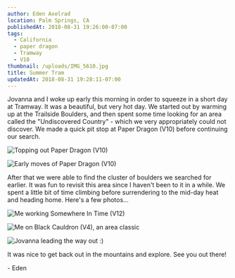 ```yaml
---
author: Eden Axelrad
location: Palm Springs, CA
publishedAt: 2018-08-31 19:26:00-07:00
tags:
  - California
  - paper dragon
  - Tramway
  - V10
thumbnail: /uploads/IMG_5610.jpg
title: Summer Tram
updatedAt: 2018-08-31 19:28:11-07:00
---
```


Jovanna and I woke up early this morning in order to squeeze in a short day at Tramway. It was a beautiful, but very hot day. We started out by warming up at the Trailside Boulders, and then spent some time looking for an area called the "Undiscovered Country" - which we very appropriately could not discover. We made a quick pit stop at Paper Dragon (V10) before continuing our search.

![Topping out Paper Dragon (V10)](/uploads/IMG_5610.jpg)

![Early moves of Paper Dragon (V10)](/uploads/IMG_5598.jpg)

After that we were able to find the cluster of boulders we searched for earlier. It was fun to revisit this area since I haven't been to it in a while. We spent a little bit of time climbing before surrendering to the mid-day heat and heading home. Here's a few photos...

![Me working Somewhere In Time (V12)](/uploads/IMG_5631.jpg)

![Me on Black Cauldron (V4), an area classic](/uploads/IMG_5658.jpg)

![Jovanna leading the way out :)](/uploads/IMG_5672.jpg)

It was nice to get back out in the mountains and explore. See you out there!

\- Eden
